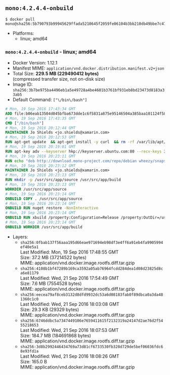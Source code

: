 ## `mono:4.2.4.4-onbuild`

```console
$ docker pull mono@sha256:5b790793b99945629ffada5210645f2059fe06104b3bb210db49bbe7c47bb0e8
```

-	Platforms:
	-	linux; amd64

### `mono:4.2.4.4-onbuild` - linux; amd64

-	Docker Version: 1.12.1
-	Manifest MIME: `application/vnd.docker.distribution.manifest.v2+json`
-	Total Size: **229.5 MB (229490412 bytes)**  
	(compressed transfer size, not on-disk size)
-	Image ID: `sha256:3b7be975ba4496eb1a5e49728a4be4601b3761bf931eb8bd23473d8183a33ab5`
-	Default Command: `["\/bin\/bash"]`

```dockerfile
# Mon, 19 Sep 2016 17:43:34 GMT
ADD file:b06eab13504d045bfba673dde1c6f5831a875e95146504a385baa101124f58f5 in / 
# Mon, 19 Sep 2016 17:43:35 GMT
CMD ["/bin/bash"]
# Mon, 19 Sep 2016 20:12:44 GMT
MAINTAINER Jo Shields <jo.shields@xamarin.com>
# Mon, 19 Sep 2016 20:12:53 GMT
RUN apt-get update 	&& apt-get install -y curl 	&& rm -rf /var/lib/apt/lists/*
# Mon, 19 Sep 2016 20:19:01 GMT
RUN apt-key adv --keyserver hkp://keyserver.ubuntu.com:80 --recv-keys 3FA7E0328081BFF6A14DA29AA6A19B38D3D831EF
# Mon, 19 Sep 2016 20:23:11 GMT
RUN echo "deb http://download.mono-project.com/repo/debian wheezy/snapshots/4.2.4.4 main" > /etc/apt/sources.list.d/mono-xamarin.list 	&& apt-get update 	&& apt-get install -y mono-devel ca-certificates-mono fsharp mono-vbnc nuget 	&& rm -rf /var/lib/apt/lists/*
# Mon, 19 Sep 2016 20:23:12 GMT
MAINTAINER Jo Shields <jo.shields@xamarin.com>
# Mon, 19 Sep 2016 20:23:13 GMT
RUN mkdir -p /usr/src/app/source /usr/src/app/build
# Mon, 19 Sep 2016 20:23:13 GMT
WORKDIR /usr/src/app/source
# Mon, 19 Sep 2016 20:23:14 GMT
ONBUILD COPY . /usr/src/app/source
# Mon, 19 Sep 2016 20:23:14 GMT
ONBUILD RUN nuget restore -NonInteractive
# Mon, 19 Sep 2016 20:23:14 GMT
ONBUILD RUN xbuild /property:Configuration=Release /property:OutDir=/usr/src/app/build/
# Mon, 19 Sep 2016 20:23:14 GMT
ONBUILD WORKDIR /usr/src/app/build
```

-	Layers:
	-	`sha256:0fbab137f56aaa195d66eae971694eb98df3e4ff6a91eb4fa9905994ef40e5a1`  
		Last Modified: Mon, 19 Sep 2016 17:48:55 GMT  
		Size: 37.2 MB (37214522 bytes)  
		MIME: application/vnd.docker.image.rootfs.diff.tar.gzip
	-	`sha256:4108b1bf47289b169ca3592a05ab76964fcdd284dea1d08d23825d8ca6e81179`  
		Last Modified: Wed, 21 Sep 2016 17:54:49 GMT  
		Size: 7.6 MB (7554528 bytes)  
		MIME: application/vnd.docker.image.rootfs.diff.tar.gzip
	-	`sha256:eecea79af8ceb3132d8dfd9932dc53a6d08183fab0f89dbca0a3da481360c1c0`  
		Last Modified: Wed, 21 Sep 2016 18:03:08 GMT  
		Size: 29.3 KB (29329 bytes)  
		MIME: application/vnd.docker.image.rootfs.diff.tar.gzip
	-	`sha256:6746ddbc5a7347449106e7659411615f2132319a24147d2ae76d2f5455218653`  
		Last Modified: Wed, 21 Sep 2016 18:07:53 GMT  
		Size: 184.7 MB (184691868 bytes)  
		MIME: application/vnd.docker.image.rootfs.diff.tar.gzip
	-	`sha256:3d8b2992446434769a73d81cf6733530fb328d729de5bef06036fdc68e93fd1a`  
		Last Modified: Wed, 21 Sep 2016 18:08:26 GMT  
		Size: 165.0 B  
		MIME: application/vnd.docker.image.rootfs.diff.tar.gzip

